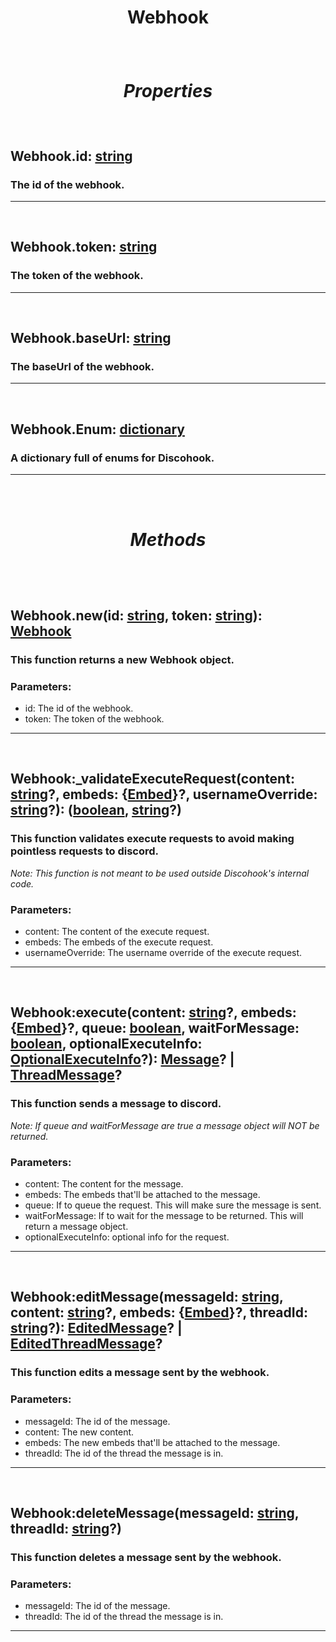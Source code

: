 # <p align = "center">**Webhook**</p>

<br>

# <p align = "center">*Properties*</p>

<br>

## <p align = "left">**Webhook.id**: [string](https://create.roblox.com/docs/scripting/luau/strings)</p>
### <p align = "left">The id of the webhook.</p>
---
<br>

## <p align = "left">**Webhook.token**: [string](https://create.roblox.com/docs/scripting/luau/strings)</p>
### <p align = "left">The token of the webhook.</p>
---
<br>

## <p align = "left">**Webhook.baseUrl**: [string](https://create.roblox.com/docs/scripting/luau/strings)</p>
### <p align = "left">The baseUrl of the webhook.</p>
---
<br>

## <p align = "left">**Webhook.Enum**: [dictionary](https://create.roblox.com/docs/scripting/luau/tables#dictionaries)</p>
### <p align = "left">A dictionary full of enums for Discohook.</p>
---

<br>
<br>

# <p align = "center">*Methods*</p>

<br>
<br>

## <p align = "left">**Webhook.new**(id: [string](https://create.roblox.com/docs/scripting/luau/strings), token: [string](https://create.roblox.com/docs/scripting/luau/strings)): [Webhook](/docs/Webhook.md)</p>
### <p align = "left">This function returns a new Webhook object.</p>

### <p align = "left">Parameters:<p>

- id: The id of the webhook.
- token: The token of the webhook.
---
<br>

## <p align = "left">**Webhook:_validateExecuteRequest**(content: [string](https://create.roblox.com/docs/scripting/luau/strings)?, embeds: {[Embed](/docs/Embed.md)}?, usernameOverride: [string](https://create.roblox.com/docs/scripting/luau/strings)?): ([boolean](https://create.roblox.com/docs/scripting/luau/booleans), [string](https://create.roblox.com/docs/scripting/luau/strings)?)</p>
### <p align = "left">This function validates execute requests to avoid making pointless requests to discord.</p>

*<p align = "left">Note: This function is not meant to be used outside Discohook's internal code.</p>*

### <p align = "left">Parameters:<p>

- content: The content of the execute request.
- embeds: The embeds of the execute request.
- usernameOverride: The username override of the execute request.
---
<br>

## <p align = "left">**Webhook:execute**(content: [string](https://create.roblox.com/docs/scripting/luau/strings)?, embeds: {[Embed](/docs/Embed.md)}?, queue: [boolean](https://create.roblox.com/docs/scripting/luau/booleans), waitForMessage: [boolean](https://create.roblox.com/docs/scripting/luau/booleans), optionalExecuteInfo: [OptionalExecuteInfo](/docs/OptionalExecuteInfo.md)?): [Message](/docs/Message.md)? | [ThreadMessage](/docs/ThreadMessage.md)?</p>
### <p align = "left">This function sends a message to discord.</p>

*<p align = "left">Note: If queue and waitForMessage are true a message object will NOT be returned.</p>*

### <p align = "left">Parameters:<p>

- content: The content for the message.
- embeds: The embeds that'll be attached to the message.
- queue: If to queue the request. This will make sure the message is sent.
- waitForMessage: If to wait for the message to be returned. This will return a message object.
- optionalExecuteInfo: optional info for the request.

---
<br>

## <p align = "left">**Webhook:editMessage**(messageId: [string](https://create.roblox.com/docs/scripting/luau/strings), content: [string](https://create.roblox.com/docs/scripting/luau/strings)?, embeds: {[Embed]((/docs/Embed.md))}?, threadId: [string](https://create.roblox.com/docs/scripting/luau/strings)?): [EditedMessage](/docs/EditedMessage.md)? | [EditedThreadMessage](/docs/EditedThreadMessage.md)?</p>
### <p align = "left">This function edits a message sent by the webhook.</p>

### <p align = "left">Parameters:<p>

- messageId: The id of the message.
- content: The new content.
- embeds: The new embeds that'll be attached to the message.
- threadId: The id of the thread the message is in.

---
<br>

## <p align = "left">**Webhook:deleteMessage**(messageId: [string](https://create.roblox.com/docs/scripting/luau/strings), threadId: [string](https://create.roblox.com/docs/scripting/luau/strings)?)</p>
### <p align = "left">This function deletes a message sent by the webhook.</p>

### <p align = "left">Parameters:<p>

- messageId: The id of the message.
- threadId: The id of the thread the message is in.

---
